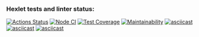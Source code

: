 ### Hexlet tests and linter status:
[![Actions Status](https://github.com/yarikus23/frontend-project-lvl2/workflows/hexlet-check/badge.svg)](https://github.com/yarikus23/frontend-project-lvl2/actions)
[![Node CI](https://github.com/yarikus23/frontend-project-lvl2/actions/workflows/nodejs.yml/badge.svg)](https://github.com/yarikus23/frontend-project-lvl2/actions/workflows/nodejs.yml)
[![Test Coverage](https://api.codeclimate.com/v1/badges/ceef1f9979684e9aeb1b/test_coverage)](https://codeclimate.com/github/yarikus23/frontend-project-lvl2/test_coverage)
[![Maintainability](https://api.codeclimate.com/v1/badges/ceef1f9979684e9aeb1b/maintainability)](https://codeclimate.com/github/yarikus23/frontend-project-lvl2/maintainability)
[![asciicast](https://asciinema.org/a/Z77drq6nMqVnJIYZHvPPcW4H1.svg)](https://asciinema.org/a/Z77drq6nMqVnJIYZHvPPcW4H1)
[![asciicast](https://asciinema.org/a/NmUKlssx0B0VVnZThLFuRRAs7.svg)](https://asciinema.org/a/NmUKlssx0B0VVnZThLFuRRAs7)
[![asciicast](https://asciinema.org/a/q9fQlvVWVqJuvS0QwWfGnHu9b.svg)](https://asciinema.org/a/q9fQlvVWVqJuvS0QwWfGnHu9b)
